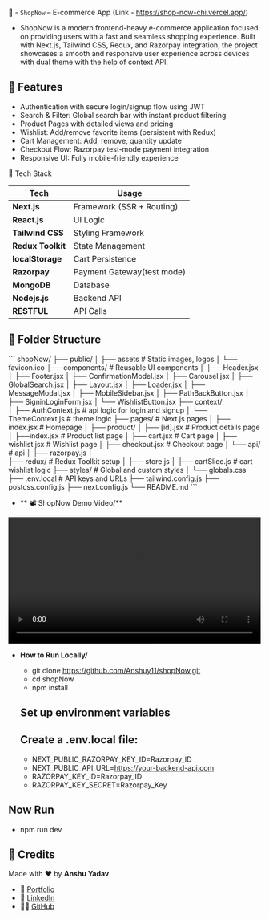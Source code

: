 🛒 - `ShopNow` –  E-commerce App (Link - https://shop-now-chi.vercel.app/)
 - ShopNow is a modern frontend-heavy e-commerce application focused on providing users with a fast and seamless shopping experience. Built with Next.js, Tailwind CSS, Redux, and Razorpay integration, the project showcases a smooth and responsive user experience across devices with dual theme with the help of context API.

## 🚀 Features

- Authentication with secure login/signup flow using JWT
- Search & Filter: Global search bar with instant product filtering
- Product Pages with detailed views and pricing
- Wishlist: Add/remove favorite items (persistent with Redux)
- Cart Management: Add, remove, quantity update
- Checkout Flow: Razorpay test-mode payment integration
- Responsive UI: Fully mobile-friendly experience


🧠 Tech Stack

| Tech              | Usage                      |
| ----------------- | -------------------------- |
| **Next.js**       | Framework (SSR + Routing)  |
| **React.js**      | UI Logic                   |
| **Tailwind CSS**  | Styling Framework          |
| **Redux Toolkit** | State Management           |
| **localStorage**  | Cart Persistence           |
| **Razorpay**      | Payment Gateway(test mode) |
| **MongoDB**       | Database                   |
| **Nodejs.js**     | Backend API                |
| **RESTFUL**       | API Calls                  |


## 📁 Folder Structure 
 \`\`\`
 shopNow/
  ├── public/
  │   ├── assets               # Static images, logos
  │   └── favicon.ico
  ├── components/              # Reusable UI components
  │   ├── Header.jsx
  │   ├── Footer.jsx
  │   ├── ConfirmationModel.jsx 
  │   ├── Carousel.jsx
  │   ├── GlobalSearch.jsx
  │   ├── Layout.jsx
  │   ├── Loader.jsx
  │   ├── MessageModal.jsx
  │   ├── MobileSidebar.jsx
  │   ├── PathBackButton.jsx
  │   ├── SigninLoginForm.jsx
  │   └── WishlistButton.jsx
  ├── context/                
  │   ├── AuthContext.js       # api logic for login and signup
  │   └── ThemeContext.js      # theme logic 
  ├── pages/                   # Next.js pages
  │   ├── index.jsx            # Homepage
  │   ├── product/
  │          ├──   [id].jsx    # Product details page
  │          ├──index.jsx       # Product list page
  │   ├── cart.jsx             # Cart page
  │   ├── wishlist.jsx         # Wishlist page
  │   ├── checkout.jsx         # Checkout page
  │   └── api/                 # api 
  │       ├── razorpay.js
  │      
  ├── redux/                   # Redux Toolkit setup
  │   ├── store.js
  │   ├── cartSlice.js         # cart wishlist logic
  ├── styles/                  # Global and custom styles
  │   └── globals.css
  ├── .env.local               # API keys and URLs
  ├── tailwind.config.js
  ├── postcss.config.js
  ├── next.config.js
  └── README.md
\`\`\`

- ** 📽️ ShopNow Demo Video/**

<video src="public/shopnow-demo.mp4" controls width="100%"></video>


- **How to Run Locally/**
  - git clone https://github.com/Anshuy11/shopNow.git
  - cd shopNow
  - npm install

  ## Set up environment variables
  ## Create a .env.local file:
  - NEXT_PUBLIC_RAZORPAY_KEY_ID=Razorpay_ID
  - NEXT_PUBLIC_API_URL=https://your-backend-api.com
  - RAZORPAY_KEY_ID=Razorpay_ID  
  - RAZORPAY_KEY_SECRET=Razorpay_Key

 ## Now Run 
  - npm run dev



  ## 🙌 Credits

Made with ❤️ by **Anshu Yadav**

- 🔗 [Portfolio](https://portfolios-dusky.vercel.app/)
- 💼 [LinkedIn](https://www.linkedin.com/in/anshu-yadav-62444a1a0/)
- 🧑‍💻 [GitHub](https://github.com/Anshuy11)





